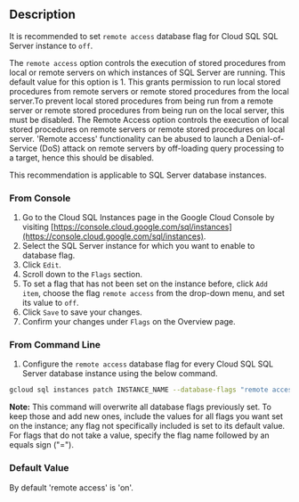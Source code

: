 ## Description

It is recommended to set `remote access` database flag for Cloud SQL SQL Server instance to `off`.

The `remote access` option controls the execution of stored procedures from local or remote servers on which instances of SQL Server are running. This default value for this option is 1. This grants permission to run local stored procedures from remote servers or remote stored procedures from the local server.To prevent local stored procedures from being run from a remote server or remote stored procedures from being run on the local server, this must be disabled. The Remote Access option controls the execution of local stored procedures on remote servers or remote stored procedures on local server. 'Remote access' functionality can be abused to launch a Denial-of-Service (DoS) attack on remote servers by off-loading query processing to a target, hence this should be disabled.

This recommendation is applicable to SQL Server database instances.

### From Console

1. Go to the Cloud SQL Instances page in the Google Cloud Console by visiting [https://console.cloud.google.com/sql/instances](https://console.cloud.google.com/sql/instances).
2. Select the SQL Server instance for which you want to enable to database flag.
3. Click `Edit`.
4. Scroll down to the `Flags` section.
5. To set a flag that has not been set on the instance before, click `Add item`, choose the flag `remote access` from the drop-down menu, and set its value to `off`.
6. Click `Save` to save your changes.
7. Confirm your changes under `Flags` on the Overview page.

### From Command Line

1. Configure the `remote access` database flag for every Cloud SQL SQL Server database instance using the below command.

```bash
gcloud sql instances patch INSTANCE_NAME --database-flags "remote access=off"
```

**Note:** This command will overwrite all database flags previously set. To keep those and add new ones, include the values for all flags you want set on the instance; any flag not specifically included is set to its default value. For flags that do not take a value, specify the flag name followed by an equals sign ("=").

### Default Value

By default 'remote access' is 'on'.